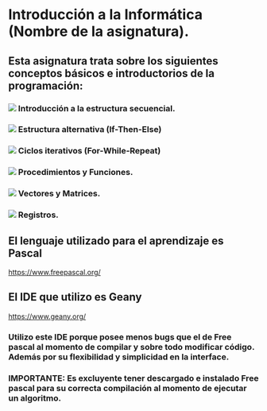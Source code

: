 # Introducción a la Informática (Nombre de la asignatura).
## Esta asignatura trata sobre los siguientes conceptos básicos e introductorios de la programación:
### <img src="https://img.icons8.com/plumpy/15/000000/sphere.png"/> Introducción a la estructura secuencial.
### <img src="https://img.icons8.com/plumpy/15/000000/sphere.png"/> Estructura alternativa (If-Then-Else)
### <img src="https://img.icons8.com/plumpy/15/000000/sphere.png"/> Ciclos iterativos (For-While-Repeat)
### <img src="https://img.icons8.com/plumpy/15/000000/sphere.png"/> Procedimientos y Funciones.
### <img src="https://img.icons8.com/plumpy/15/000000/sphere.png"/> Vectores y Matrices.
### <img src="https://img.icons8.com/plumpy/15/000000/sphere.png"/> Registros.
## El lenguaje utilizado para el aprendizaje es Pascal
https://www.freepascal.org/
## El IDE que utilizo es Geany
https://www.geany.org/
### Utilizo este IDE porque posee menos bugs que el de Free pascal al momento de compilar y sobre todo modificar código. Además por su flexibilidad y simplicidad en la interface.
### IMPORTANTE: Es excluyente tener descargado e instalado Free pascal para su correcta compilación al momento de ejecutar un algoritmo.


